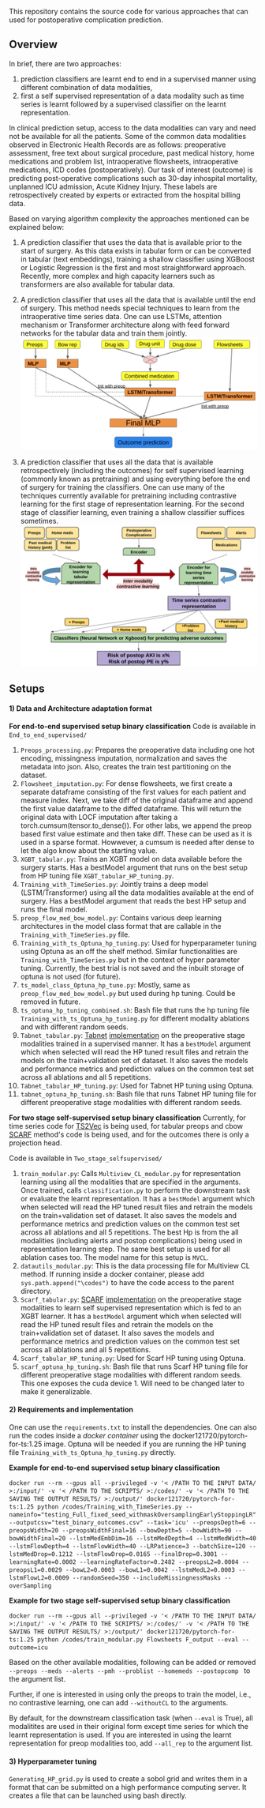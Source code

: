 This repository contains the source code for various approaches that can used for postoperative complication prediction.

## Overview

In brief, there are two approaches: 
1) prediction classifiers are learnt end to end in a supervised manner using different combination of data modalities, 
2) first a self supervised representation of a data modality such as time series is learnt followed by a supervised classifier on the learnt representation.

In clinical prediction setup, access to the data modalities can vary and need not be available for all the patients. 
Some of the common data modalities observed in Electronic Health Records are as follows: preoperative assessment, free text about surgical procedure, past medical history, home medications and problem list, intraoperative flowsheets, intraoperative medications, ICD codes (postoperatively).
Our task of interest (outcome) is predicting post-operative complications such as 30-day inhospital mortality, unplanned ICU admission, Acute Kidney Injury. These labels are retrospectively created by experts or extracted from the hospital billing data.

Based on varying algorithm complexity the approaches mentioned can be explained below:

1) A prediction classifier that uses the data that is available prior to the start of surgery. As this data exists in tabular form or can be converted in tabular (text embeddings), training a shallow classifier using XGBoost or Logistic Regression is the first and most straightforward approach. Recently, more complex and high capacity learners such as transformers are also available for tabular data. 

2) A prediction classifier that uses all the data that is available until the end of surgery. This method needs special techniques to learn from the intraoperative time series data. One can use LSTMs, attention mechanism or Transformer architecture along with feed forward networks for the tabular data and train them jointly.
![End to End Architecture](/Images/End-toEnd_Supervised.png)

3) A prediction classifier that uses all the data that is available retrospectively (including the outcomes) for self supervised learning (commonly known as pretraining) and using everything before the end of surgery for training the classifiers. One can use many of the techniques currently available for pretraining including contrastive learning for the first stage of representation learning. For the second stage of classifier learning, even training a shallow classifier suffices sometimes.
![MVCL Architecture](/Images/MVCL_SelfSupervised.png)

## Setups


#### 1) Data and Architecture adaptation format  

**For end-to-end supervised setup binary classification**
Code is available in `End_to_end_supervised/`

1) `Preops_processing.py`: Prepares the preoperative data including one hot encoding, missingness imputation, normalization and saves the metadata into json. Also, creates the train test partitioning on the dataset. 
2) `Flowsheet_imputation.py`: For dense flowsheets, we first create a separate dataframe consisting of the first values for each patient and measure index. Next, we take diff of the original dataframe and append the first value dataframe to the diffed dataframe. This will return the original data with LOCF imputation after taking a torch.cumsum(tensor.to_dense()). For other labs, we append the preop based first value estimate and then take diff. These can be used as it is used in a sparse format. Howwever, a cumsum is needed after dense to let the algo know about the starting value.
3) `XGBT_tabular.py`: Trains an XGBT model on data available before the surgery starts. Has a bestModel argument that runs on the best setup from HP tuning file `XGBT_tabular_HP_tuning.py`.
4) `Training_with_TimeSeries.py`: Jointly trains a deep model (LSTM/Transformer) using all the data modalities available at the end of surgery. Has a bestModel argument that reads the best HP setup and runs the final model.
5) `preop_flow_med_bow_model.py`: Contains various deep learning architectures in the model class format that are callable in the `Training_with_TimeSeries.py` file.
6) `Training_with_ts_Optuna_hp_tuning.py`: Used for hyperparameter tuning using Optuna as an off the shelf method. Similar functionalities are `Training_with_TimeSeries.py` but in the context of hyper parameter tuning. Currently, the best trial is not saved and the inbuilt storage of optuna is not used (for future).
7) `ts_model_class_Optuna_hp_tune.py`: Mostly, same as `preop_flow_med_bow_model.py` but used during hp tuning. Could be removed in future.
8) `ts_optuna_hp_tuning_combined.sh`: Bash file that runs the hp tuning file `Training_with_ts_Optuna_hp_tuning.py` for different modality ablations and with different random seeds.
9) `Tabnet_tabular.py`: [Tabnet](https://arxiv.org/pdf/1908.07442) [implementation](https://github.com/dreamquark-ai/tabnet) on the preoperative stage modalities trained in a supervised manner. It has a `bestModel` argument which when selected will read the HP tuned result files and retrain the models on the train+validation set of dataset. It also saves the models and performance metrics and prediction values on the common test set across all ablations and all 5 repetitions.
10) `Tabnet_tabular_HP_tuning.py`: Used for Tabnet HP tuning using Optuna. 
11) `tabnet_optuna_hp_tuning.sh`: Bash file that runs Tabnet HP tuning file for different preoperative stage modalities with different random seeds.


**For two stage self-supervised setup binary classification**
Currently, for time series code for [TS2Vec](https://github.com/yuezhihan/ts2vec) is being used, for tabular preops and cbow [SCARF](https://github.com/clabrugere/pytorch-scarf/tree/master) method's code is being used, and for the outcomes there is only a projection head.

Code is available in `Two_stage_selfsupervised/`

1) `train_modular.py`: Calls `Multiview_CL_modular.py` for representation learning using all the modalities that are specified in the arguments. Once trained, calls `classification.py` to perform the downstream task or evaluate the learnt representation. It has a `bestModel` argument which when selected will read the HP tuned result files and retrain the models on the train+validation set of dataset. It also saves the models and performance metrics and prediction values on the common test set across all ablations and all 5 repetitions.
The best Hp is from the all modalities (including alerts and postop complications) being used in representation learning step. The same best setup is used for all ablation cases too. The model name for this setup is `MVCL`.
2) `datautils_modular.py`: This is the data processing file for Multiview CL method. If running inside a docker container, please add `sys.path.append("\codes")` to have the code access to the parent directory.
3) `Scarf_tabular.py`: [SCARF](https://arxiv.org/pdf/2106.15147) [implementation](https://github.com/clabrugere/pytorch-scarf) on the preoperative stage modalities to learn self supervised representation which is fed to an XGBT learner. It has a `bestModel` argument which when selected will read the HP tuned result files and retrain the models on the train+validation set of dataset. It also saves the models and performance metrics and prediction values on the common test set across all ablations and all 5 repetitions.
4) `Scarf_tabular_HP_tuning.py`: Used for Scarf HP tuning using Optuna.
5) `scarf_optuna_hp_tuning.sh`: Bash file that runs Scarf HP tuning file for different preoperative stage modalities with different random seeds. This one exposes the cuda device 1. Will need to be changed later to make it generalizable.

#### 2) Requirements and implementation

One can use the `requirements.txt` to install the dependencies. One can also run the codes inside a *docker container* using the docker121720/pytorch-for-ts:1.25 image. Optuna will be needed if you are running the HP tuning file `Training_with_ts_Optuna_hp_tuning.py` directly.

**Example for end-to-end supervised setup binary classification**
```
docker run --rm --gpus all --privileged -v '< /PATH TO THE INPUT DATA/ >:/input/' -v '< /PATH TO THE SCRIPTS/ >:/codes/' -v '< /PATH TO THE SAVING THE OUTPUT RESULTS/ >:/output/' docker121720/pytorch-for-ts:1.25 python /codes/Training_with_TimeSeries.py --nameinfo="testing_Full_fixed_seed_withmaskOversamplingEarlyStoppingLR" --outputcsv="test_binary_outcomes.csv" --task='icu' --preopsDepth=6 --preopsWidth=20 --preopsWidthFinal=16 --bowDepth=5 --bowWidth=90 --bowWidthFinal=20 --lstmMedEmbDim=16 --lstmMedDepth=4 --lstmMedWidth=40 --lstmFlowDepth=4 --lstmFlowWidth=40 --LRPatience=3 --batchSize=120 --lstmMedDrop=0.1212 --lstmFlowDrop=0.0165 --finalDrop=0.3001 --learningRate=0.0002 --learningRateFactor=0.2482 --preopsL2=0.0004 --preopsL1=0.0029 --bowL2=0.0003 --bowL1=0.0042 --lstmMedL2=0.0003 --lstmFlowL2=0.0009 --randomSeed=350 --includeMissingnessMasks --overSampling
```

**Example for two stage self-supervised setup binary classification**
```
docker run --rm --gpus all --privileged -v '< /PATH TO THE INPUT DATA/ >:/input/' -v '< /PATH TO THE SCRIPTS/ >:/codes/' -v '< /PATH TO THE SAVING THE OUTPUT RESULTS/ >:/output/' docker121720/pytorch-for-ts:1.25 python /codes/train_modular.py Flowsheets F_output --eval --outcome=icu
```
Based on the other available modalities, following can be added or removed ``` --preops --meds --alerts --pmh --problist --homemeds --postopcomp  ``` to the argument list. 

Further, if one is interested in using only the preops to train the model, i.e., no contrastive learning, one can add ``` --withoutCL ``` to the arguments.

By default, for the downstream classification task (when ``` --eval ``` is True), all modalitites are used in their original form except time series for which the learnt representation is used. 
If you are interested in using the learnt representation for preop modalities too, add ``` --all_rep ``` to the argument list. 


#### 3) Hyperparameter tuning

`Generating_HP_grid.py` is used to create a sobol grid and writes them in a format that can be submitted on a high performance computing server. It creates a file that can be launched using bash directly.